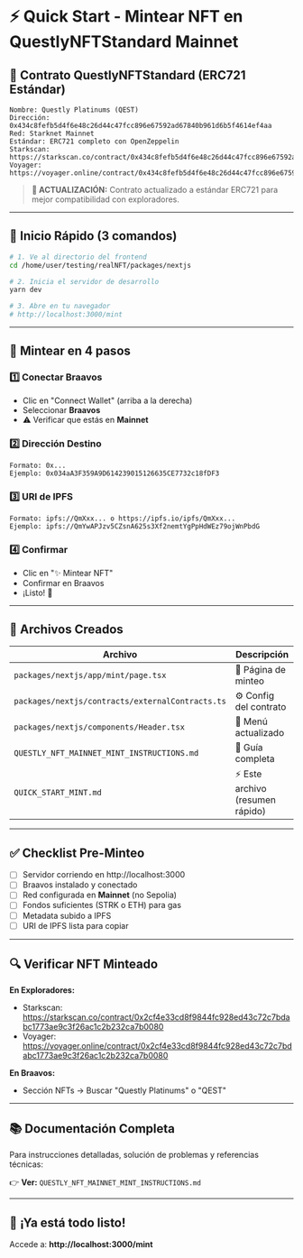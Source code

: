 # ⚡ Quick Start - Mintear NFT en QuestlyNFTStandard Mainnet

## 🎯 Contrato QuestlyNFTStandard (ERC721 Estándar)

```
Nombre: Questly Platinums (QEST)
Dirección: 0x434c8fefb5d4f6e48c26d44c47fcc896e67592ad67840b961d6b5f4614ef4aa
Red: Starknet Mainnet
Estándar: ERC721 completo con OpenZeppelin
Starkscan: https://starkscan.co/contract/0x434c8fefb5d4f6e48c26d44c47fcc896e67592ad67840b961d6b5f4614ef4aa
Voyager: https://voyager.online/contract/0x434c8fefb5d4f6e48c26d44c47fcc896e67592ad67840b961d6b5f4614ef4aa
```

> **🔄 ACTUALIZACIÓN:** Contrato actualizado a estándar ERC721 para mejor compatibilidad con exploradores.

---

## 🚀 Inicio Rápido (3 comandos)

```bash
# 1. Ve al directorio del frontend
cd /home/user/testing/realNFT/packages/nextjs

# 2. Inicia el servidor de desarrollo
yarn dev

# 3. Abre en tu navegador
# http://localhost:3000/mint
```

---

## 📝 Mintear en 4 pasos

### 1️⃣ Conectar Braavos
- Clic en "Connect Wallet" (arriba a la derecha)
- Seleccionar **Braavos**
- ⚠️ Verificar que estás en **Mainnet**

### 2️⃣ Dirección Destino
```
Formato: 0x...
Ejemplo: 0x034aA3F359A9D614239015126635CE7732c18fDF3
```

### 3️⃣ URI de IPFS
```
Formato: ipfs://QmXxx... o https://ipfs.io/ipfs/QmXxx...
Ejemplo: ipfs://QmYwAPJzv5CZsnA625s3Xf2nemtYgPpHdWEz79ojWnPbdG
```

### 4️⃣ Confirmar
- Clic en "✨ Mintear NFT"
- Confirmar en Braavos
- ¡Listo! 🎉

---

## 📁 Archivos Creados

| Archivo | Descripción |
|---------|-------------|
| `packages/nextjs/app/mint/page.tsx` | 🎨 Página de minteo |
| `packages/nextjs/contracts/externalContracts.ts` | ⚙️ Config del contrato |
| `packages/nextjs/components/Header.tsx` | 📍 Menú actualizado |
| `QUESTLY_NFT_MAINNET_MINT_INSTRUCTIONS.md` | 📖 Guía completa |
| `QUICK_START_MINT.md` | ⚡ Este archivo (resumen rápido) |

---

## ✅ Checklist Pre-Minteo

- [ ] Servidor corriendo en http://localhost:3000
- [ ] Braavos instalado y conectado
- [ ] Red configurada en **Mainnet** (no Sepolia)
- [ ] Fondos suficientes (STRK o ETH) para gas
- [ ] Metadata subido a IPFS
- [ ] URI de IPFS lista para copiar

---

## 🔍 Verificar NFT Minteado

**En Exploradores:**
- Starkscan: https://starkscan.co/contract/0x2cf4e33cd8f9844fc928ed43c72c7bdabc1773ae9c3f26ac1c2b232ca7b0080
- Voyager: https://voyager.online/contract/0x2cf4e33cd8f9844fc928ed43c72c7bdabc1773ae9c3f26ac1c2b232ca7b0080

**En Braavos:**
- Sección NFTs → Buscar "Questly Platinums" o "QEST"

---

## 📚 Documentación Completa

Para instrucciones detalladas, solución de problemas y referencias técnicas:

👉 **Ver:** `QUESTLY_NFT_MAINNET_MINT_INSTRUCTIONS.md`

---

## 🎉 ¡Ya está todo listo!

Accede a: **http://localhost:3000/mint**

